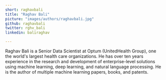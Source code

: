 ```yaml
---
short: raghavbali
title: "Raghav Bali"
picture: "images/authors/raghavbali.jpg"
github: raghavbali
twitter: rghv_bali
linkedin: baliraghav

---
```


Raghav Bali is a Senior Data Scientist at Optum (UnitedHealth Group), one the world's largest health care organizations. He has over ten years experience in the research and development of enterprise-level solutions using machine learning, deep learning, and natural language processing. He is the author of multiple machine learning papers, books, and patents.